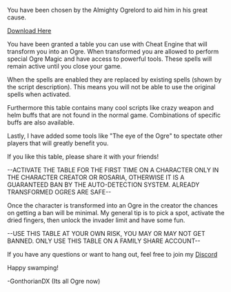You have been chosen by the Almighty Ogrelord to aid him in his great cause.


[Download Here](https://github.com/GonthorianDX/The-Ogre-Table/archive/master.zip)


You have been granted a table you can use with Cheat Engine that will transform you into an Ogre.
When transformed you are allowed to perform special Ogre Magic and have access to powerful tools.
These spells will remain active until you close your game.

When the spells are enabled they are replaced by existing spells (shown by the script description).
This means you will not be able to use the original spells when activated.

Furthermore this table contains many cool scripts like crazy weapon and helm buffs that are not found in the normal game.
Combinations of specific buffs are also available.

Lastly, I have added some tools like "The eye of the Ogre" to spectate other players that will greatly benefit you.

If you like this table, please share it with your friends!

--ACTIVATE THE TABLE FOR THE FIRST TIME ON A CHARACTER ONLY IN THE CHARACTER CREATOR OR ROSARIA, OTHERWISE IT IS A GUARANTEED BAN BY THE AUTO-DETECTION SYSTEM. ALREADY TRANSFORMED OGRES ARE SAFE--

Once the character is transformed into an Ogre in the creator the chances on getting a ban will be minimal.
My general tip is to pick a spot, activate the dried fingers, then unlock the invader limit and have some fun.

--USE THIS TABLE AT YOUR OWN RISK, YOU MAY OR MAY NOT GET BANNED. ONLY USE THIS TABLE ON A FAMILY SHARE ACCOUNT--

If you have any questions or want to hang out, feel free to join my [Discord](https://discord.gg/TWWgA4rw7g)


Happy swamping!

-GonthorianDX (Its all Ogre now)
